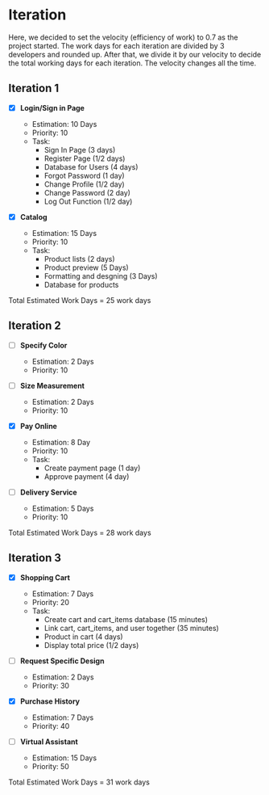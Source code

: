 # Iteration
Here, we decided to set the velocity (efficiency of work) to 0.7 as the project started. 
The work days for each iteration are divided by 3 developers and rounded up. 
After that, we divide it by our velocity to decide the total working days for each iteration. The velocity changes all the time.
</br>

## Iteration 1
- [x] **Login/Sign in Page**
  - Estimation: 10 Days
  - Priority: 10
  - Task:
      - Sign In Page (3 days)
      - Register Page (1/2 days)
      - Database for Users (4 days)
      - Forgot Password (1 day)
      - Change Profile (1/2 day)
      - Change Password (2 day)
      - Log Out Function (1/2 day)

- [x] **Catalog**
  - Estimation: 15 Days
  - Priority: 10
  - Task:
      - Product lists (2 days)
      - Product preview (5 Days)
      - Formatting and desgning (3 Days)
      - Database for products

Total Estimated Work Days = 25 work days </br>

## Iteration 2
- [ ] **Specify Color**
  - Estimation: 2 Days
  - Priority: 10

- [ ] **Size Measurement**
  - Estimation: 2 Days
  - Priority: 10

- [x] **Pay Online**
  - Estimation: 8 Day
  - Priority: 10
  - Task:
      - Create payment page (1 day)
      - Approve payment (4 day)

- [ ] **Delivery Service**
  - Estimation: 5 Days
  - Priority: 10

Total Estimated Work Days = 28 work days </br>

## Iteration 3
- [x] **Shopping Cart** 
  - Estimation: 7 Days
  - Priority: 20
  - Task:
      - Create cart and cart_items database (15 minutes)
      - Link cart, cart_items, and user together (35 minutes)
      - Product in cart (4 days)
      - Display total price (1/2 days)

- [ ] **Request Specific Design**
  - Estimation: 2 Days
  - Priority: 30

- [x] **Purchase History**
  - Estimation: 7 Days
  - Priority: 40

- [ ] **Virtual Assistant**
  - Estimation: 15 Days
  - Priority: 50

Total Estimated Work Days = 31 work days </br>
